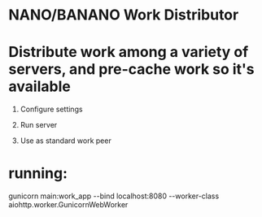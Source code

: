 # NANO/BANANO Work Distributor

# Distribute work among a variety of servers, and pre-cache work so it's available

1) Configure settings

2) Run server

3) Use as standard work peer

# running:

gunicorn main:work_app --bind localhost:8080 --worker-class aiohttp.worker.GunicornWebWorker
